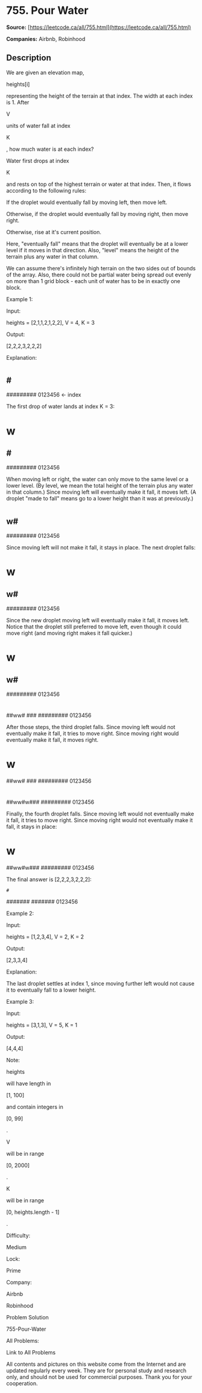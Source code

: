 # 755. Pour Water

**Source:** [https://leetcode.ca/all/755.html](https://leetcode.ca/all/755.html)

**Companies:** Airbnb, Robinhood

## Description

We are given an elevation map,

heights[i]

representing the height of the
        terrain at that index. The width at each index is 1. After

V

units of water
        fall at index

K

, how much water is at each index?

Water first drops at index

K

and rests on top of the highest terrain or water
        at that index. Then, it flows according to the following rules:

If the droplet would eventually fall by moving left, then move left.

Otherwise, if the droplet would eventually fall by moving right, then move right.

Otherwise, rise at it's current position.

Here, "eventually fall" means that the droplet will eventually be at a lower level if it moves
    in that direction.
    Also, "level" means the height of the terrain plus any water in that column.

We can assume there's infinitely high terrain on the two sides out of bounds of the array. Also,
    there could not be partial water being spread out evenly on more than 1 grid block - each unit
    of water has to be in exactly one block.

Example 1:

Input:

heights = [2,1,1,2,1,2,2], V = 4, K = 3

Output:

[2,2,2,3,2,2,2]

Explanation:

#       #
#       #
##  # ###
#########
 0123456    <- index

The first drop of water lands at index K = 3:

#       #
#   w   #
##  # ###
#########
 0123456

When moving left or right, the water can only move to the same level or a lower level.
(By level, we mean the total height of the terrain plus any water in that column.)
Since moving left will eventually make it fall, it moves left.
(A droplet "made to fall" means go to a lower height than it was at previously.)

#       #
#       #
## w# ###
#########
 0123456

Since moving left will not make it fall, it stays in place.  The next droplet falls:

#       #
#   w   #
## w# ###
#########
 0123456

Since the new droplet moving left will eventually make it fall, it moves left.
Notice that the droplet still preferred to move left,
even though it could move right (and moving right makes it fall quicker.)

#       #
#  w    #
## w# ###
#########
 0123456

#       #
#       #
##ww# ###
#########
 0123456

After those steps, the third droplet falls.
Since moving left would not eventually make it fall, it tries to move right.
Since moving right would eventually make it fall, it moves right.

#       #
#   w   #
##ww# ###
#########
 0123456

#       #
#       #
##ww#w###
#########
 0123456

Finally, the fourth droplet falls.
Since moving left would not eventually make it fall, it tries to move right.
Since moving right would not eventually make it fall, it stays in place:

#       #
#   w   #
##ww#w###
#########
 0123456

The final answer is [2,2,2,3,2,2,2]:

    #
 #######
 #######
 0123456

Example 2:

Input:

heights = [1,2,3,4], V = 2, K = 2

Output:

[2,3,3,4]

Explanation:

The last droplet settles at index 1, since moving further left would not cause it to eventually fall to a lower height.

Example 3:

Input:

heights = [3,1,3], V = 5, K = 1

Output:

[4,4,4]

Note:

heights

will have length in

[1, 100]

and contain integers in

[0, 99]

.

V

will be in range

[0, 2000]

.

K

will be in range

[0, heights.length - 1]

.

Difficulty:

Medium

Lock:

Prime

Company:

Airbnb

Robinhood

Problem Solution

755-Pour-Water

All Problems:

Link to All Problems

All contents and pictures on this website come from the Internet and are updated regularly every week. They are for personal study and research only, and should not be used for commercial purposes. Thank you for your cooperation.

